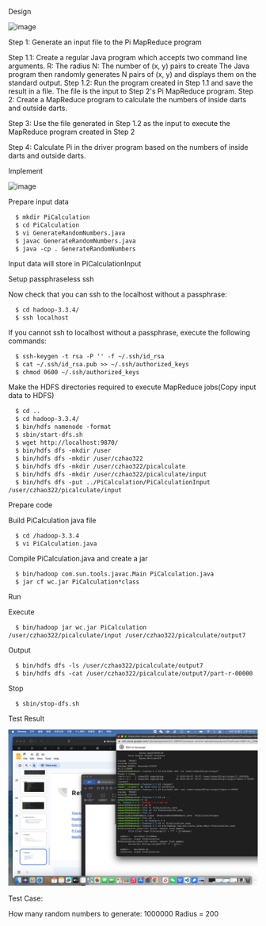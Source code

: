 Design

![image](https://user-images.githubusercontent.com/93315926/194803849-7c4c723f-81a1-48ef-b068-12dd25496823.png)

Step 1: Generate an input file to the Pi MapReduce program

Step 1.1: Create a regular Java program which accepts two command line arguments.
R: The radius
N: The number of (x, y) pairs to create The Java program then randomly generates N pairs of (x, y) and displays them on the standard output. Step 1.2: Run the program created in Step 1.1 and save the result in a file. The file is the input to Step 2's Pi MapReduce program.
Step 2: Create a MapReduce program to calculate the numbers of inside darts and outside darts.

Step 3: Use the file generated in Step 1.2 as the input to execute the MapReduce program created in Step 2

Step 4: Calculate Pi in the driver program based on the numbers of inside darts and outside darts.

Implement

![image](https://user-images.githubusercontent.com/93315926/194799644-6b303972-e90e-4fc4-821b-0b26e2df9a6d.png)

Prepare input data
```
  $ mkdir PiCalculation
  $ cd PiCalculation
  $ vi GenerateRandomNumbers.java
  $ javac GenerateRandomNumbers.java
  $ java -cp . GenerateRandomNumbers
```
  
Input data will store in PiCalculationInput

Setup passphraseless ssh

Now check that you can ssh to the localhost without a passphrase:
```
  $ cd hadoop-3.3.4/
  $ ssh localhost
```
If you cannot ssh to localhost without a passphrase, execute the following commands:
```
  $ ssh-keygen -t rsa -P '' -f ~/.ssh/id_rsa
  $ cat ~/.ssh/id_rsa.pub >> ~/.ssh/authorized_keys
  $ chmod 0600 ~/.ssh/authorized_keys
```
Make the HDFS directories required to execute MapReduce jobs(Copy input data to HDFS)
```
  $ cd ..
  $ cd hadoop-3.3.4/
  $ bin/hdfs namenode -format
  $ sbin/start-dfs.sh
  $ wget http://localhost:9870/
  $ bin/hdfs dfs -mkdir /user
  $ bin/hdfs dfs -mkdir /user/czhao322
  $ bin/hdfs dfs -mkdir /user/czhao322/picalculate
  $ bin/hdfs dfs -mkdir /user/czhao322/picalculate/input
  $ bin/hdfs dfs -put ../PiCalculation/PiCalculationInput /user/czhao322/picalculate/input
```  
Prepare code

Build PiCalculation java file
```
  $ cd /hadoop-3.3.4
  $ vi PiCalculation.java 
```
Compile PiCalculation.java and create a jar
```
  $ bin/hadoop com.sun.tools.javac.Main PiCalculation.java
  $ jar cf wc.jar PiCalculation*class  
```
Run

Execute
```
  $ bin/hadoop jar wc.jar PiCalculation /user/czhao322/picalculate/input /user/czhao322/picalculate/output7
```
Output
```
  $ bin/hdfs dfs -ls /user/czhao322/picalculate/output7
  $ bin/hdfs dfs -cat /user/czhao322/picalculate/output7/part-r-00000 
```
Stop
```
  $ sbin/stop-dfs.sh
```
Test Result

![image](https://github.com/ceciliazhao1/cloudcomputing/blob/main/pi/截屏2023-06-07%20上午10.15.41.png)

Test Case:

How many random numbers to generate: 1000000 Radius = 200
  

